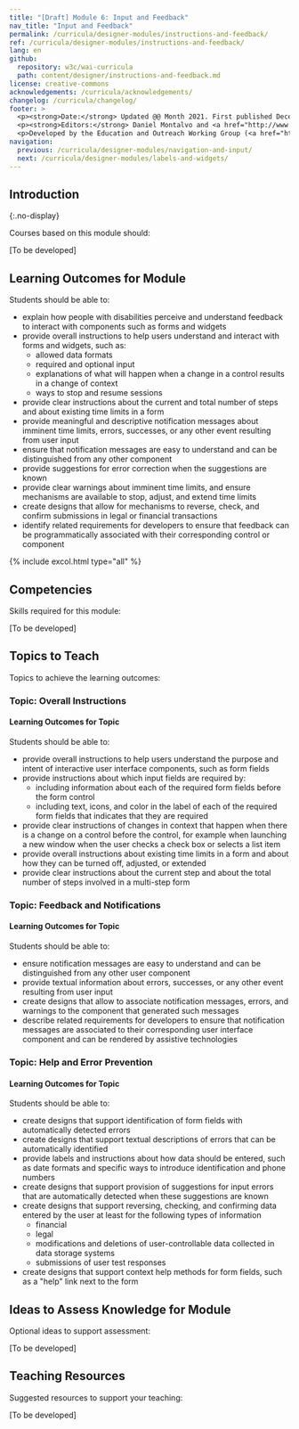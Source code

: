 ```yaml
---
title: "[Draft] Module 6: Input and Feedback"
nav_title: "Input and Feedback"
permalink: /curricula/designer-modules/instructions-and-feedback/
ref: /curricula/designer-modules/instructions-and-feedback/
lang: en
github:
  repository: w3c/wai-curricula
  path: content/designer/instructions-and-feedback.md
license: creative-commons
acknowledgements: /curricula/acknowledgements/
changelog: /curricula/changelog/
footer: >
  <p><strong>Date:</strong> Updated @@ Month 2021. First published December 2019. CHANGELOG</p>
  <p><strong>Editors:</strong> Daniel Montalvo and <a href="http://www.w3.org/People/shadi/">Shadi Abou-Zahra</a>. Contributors: <a href="https://www.w3.org/WAI/EO/EOWG-members">EOWG Participants</a>. ACKNOWLEDGEMENTS lists contributors and credits.</p>
  <p>Developed by the Education and Outreach Working Group (<a href="http://www.w3.org/WAI/EO/">EOWG</a>). Developed with support from the <a href="https://www.w3.org/WAI/about/projects/wai-guide/">WAI-Guide Project</a> funded by the European Commission (EC) under the Horizon 2020 program (Grant Agreement 822245).</p>
navigation:
  previous: /curricula/designer-modules/navigation-and-input/
  next: /curricula/designer-modules/labels-and-widgets/
---
```


## Introduction
{:.no-display}

Courses based on this module should:

[To be developed]

## Learning Outcomes for Module

Students should be able to:

* explain how people with disabilities  perceive and understand  feedback to  interact with components such as forms and widgets
* provide overall instructions to help users understand and interact with forms and widgets, such as:
  * allowed data formats
  * required and optional input
  * explanations of what will happen when a change in a control results in a change of context
  * ways to stop and resume sessions
* provide clear instructions about the current and total number of steps and about existing time limits in a form
* provide meaningful and descriptive notification messages about imminent time limits, errors, successes, or any other event resulting from user input
* ensure that notification messages are easy to understand and can be distinguished from any other component
* provide suggestions for error correction when the suggestions are known
* provide clear warnings about imminent time limits, and ensure mechanisms are available to stop, adjust, and extend time limits
* create designs that allow for mechanisms to reverse, check, and confirm submissions in legal or financial transactions
* identify related requirements for developers to ensure that feedback can be programmatically associated with their corresponding control or component

{% include excol.html type="all" %}

## Competencies

Skills required for this module:

[To be developed]

## Topics to Teach

Topics to achieve the learning outcomes:

### Topic: Overall Instructions

#### Learning Outcomes for Topic

Students should be able to:

* provide overall instructions to help users understand the purpose and intent of interactive user interface components, such as form fields
* provide instructions about which input fields are required by:
  * including information about each of the required form fields before the form control
  * including text, icons, and color in the label of each of the required form fields that indicates that they are required
* provide clear instructions of changes in context that happen when there is a change  on a control before the control, for example when launching a new window when the user checks a check box or selects a list item
* provide overall instructions about existing time limits in a form and about how they can be turned off, adjusted, or extended
* provide clear instructions about the current step and about the total number of steps involved in a multi-step form

### Topic: Feedback and Notifications

#### Learning Outcomes for Topic

Students should be able to:

* ensure notification messages are easy to understand and can be distinguished from any other user component
* provide textual information about errors, successes, or any other event resulting from user input 
* create designs that allow to associate notification messages, errors, and warnings to the component that generated such messages
* describe related requirements for developers to ensure that notification messages are associated to their corresponding user interface component and can be rendered by assistive technologies

### Topic: Help and Error Prevention

#### Learning Outcomes for Topic

Students should be able to:

* create designs that support identification of form fields with automatically detected errors
* create designs that support textual descriptions of errors that can be automatically identified
* provide labels and  instructions about how data should be entered, such as date formats and specific ways to introduce identification and phone numbers
* create designs that support provision of suggestions for input errors that are automatically detected when these suggestions are known
* create designs that support reversing, checking, and confirming data entered by the user at least for the following types of information
  * financial
  * legal
  * modifications and deletions of user-controllable data  collected in data storage systems
  * submissions of user test responses
* create designs that support context help methods for form fields, such as a "help" link next to the form

## Ideas to Assess Knowledge for Module

Optional ideas to support assessment:

[To be developed]

## Teaching Resources

Suggested resources to support your teaching:

[To be developed]
